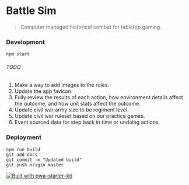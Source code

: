 # Battle Sim

> Computer managed historical combat for tabletop gaming.

### Development

`npm start`

###### TODO

1. Make a way to add images to the rules.
1. Update the app favicon.
1. Fully review the results of each action, how environment details affect the outcome, and how unit stats affect the outcome.
1. Update civil war army size to be regiment level.
1. Update civil war ruleset based on our practice games.
1. Event sourced data for step back in time or undoing actions.

### Deployment

```
npm run build
git add docs
git commit -m "Updated build"
git push origin master
```

[![Built with pwa–starter–kit](https://img.shields.io/badge/built_with-pwa–starter–kit_-blue.svg)](https://github.com/Polymer/pwa-starter-kit "Built with pwa–starter–kit")
